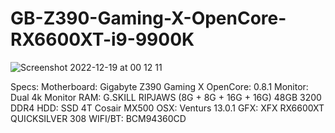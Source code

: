 # GB-Z390-Gaming-X-OpenCore-RX6600XT-i9-9900K

![Screenshot 2022-12-19 at 00 12 11](https://user-images.githubusercontent.com/29648161/208308319-a9e92507-e720-4738-bb46-be005b0bf01d.png)

Specs:
Motherboard: Gigabyte Z390 Gaming X
OpenCore: 0.8.1
Monitor: Dual 4k Monitor
RAM: G.SKILL RIPJAWS (8G + 8G + 16G + 16G) 48GB 3200 DDR4
HDD: SSD 4T Cosair MX500
OSX: Venturs 13.0.1
GFX: XFX RX6600XT QUICKSILVER 308
WIFI/BT: BCM94360CD
